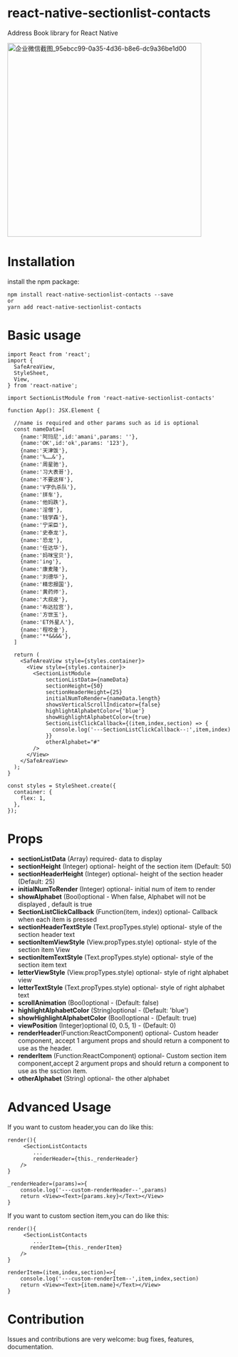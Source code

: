 # react-native-sectionlist-contacts
Address Book library for React Native

<img width="435" alt="企业微信截图_95ebcc99-0a35-4d36-b8e6-dc9a36be1d00" src="https://github.com/cq0702/react-native-sectionlist-contacts/assets/18210575/1f433589-c243-4b18-94fb-5d21c7beea91">


Installation
=========
install the npm package:

    npm install react-native-sectionlist-contacts --save 
    or 
    yarn add react-native-sectionlist-contacts

Basic usage
=========
    import React from 'react';
    import {
      SafeAreaView,
      StyleSheet,
      View,
    } from 'react-native';
    
    import SectionListModule from 'react-native-sectionlist-contacts'
    
    function App(): JSX.Element {
    
      //name is required and other params such as id is optional
      const nameData=[
        {name:'阿玛尼',id:'amani',params: ''},
        {name:'OK',id:'ok',params: '123'},
        {name:'天津饭'},
        {name:'%……&'},
        {name:'周星驰'},
        {name:'习大表哥'},
        {name:'不要这样'},
        {name:'V字仇杀队'},
        {name:'拼车'},
        {name:'他妈跌'},
        {name:'淫僧'},
        {name:'钱学森'},
        {name:'宁采臣'},
        {name:'史泰龙'},
        {name:'恐龙'},
        {name:'任达华'},
        {name:'妈咪宝贝'},
        {name:'ing'},
        {name:'康麦隆'},
        {name:'刘德华'},
        {name:'精忠报国'},
        {name:'黄药师'},
        {name:'大叔皮'},
        {name:'布达拉宫'},
        {name:'方世玉'},
        {name:'ET外星人'},
        {name:'程咬金'},
        {name:'**&&&&'},
      ]
    
      return (
        <SafeAreaView style={styles.container}>
          <View style={styles.container}>
            <SectionListModule
                sectionListData={nameData}
                sectionHeight={50}
                sectionHeaderHeight={25}
                initialNumToRender={nameData.length}
                showsVerticalScrollIndicator={false}
                highlightAlphabetColor={'blue'}
                showHighlightAlphabetColor={true}
                SectionListClickCallback={(item,index,section) => {
                  console.log('---SectionListClickCallback--:',item,index)
                }}
                otherAlphabet="#"
            />
          </View>
        </SafeAreaView>
      );
    }
    
    const styles = StyleSheet.create({
      container: {
        flex: 1,
      },
    });
Props
=========

* **sectionListData** (Array) required- data to display
* **sectionHeight** (Integer) optional- height of the section item (Default: 50)
* **sectionHeaderHeight** (Integer) optional- height of the section header (Default: 25)
* **initialNumToRender** (Integer) optional- initial num of item to render
* **showAlphabet** (Bool)optional - When false, Alphabet will not be displayed , default is true
* **SectionListClickCallback** (Function(item, index)) optional- Callback when each item is pressed
* **sectionHeaderTextStyle** (Text.propTypes.style) optional- style of the section header text 
* **sectionItemViewStyle** (View.propTypes.style) optional- style of the section item View 
* **sectionItemTextStyle** (Text.propTypes.style) optional- style of the section item text
* **letterViewStyle** (View.propTypes.style) optional- style of right alphabet view
* **letterTextStyle** (Text.propTypes.style) optional- style of right alphabet text
* **scrollAnimation** (Bool)optional - (Default: false)
* **highlightAlphabetColor** (String)optional - (Default: 'blue')
* **showHighlightAlphabetColor** (Bool)optional - (Default: true)
* **viewPosition** (Integer)optional (0, 0.5, 1) - (Default: 0)
* **renderHeader**(Function:ReactComponent) optional-  Custom header component, accept 1 argument props and should return a component to use as the header.
* **renderItem** (Function:ReactComponent) optional- Custom section item component,accept 2 argument props and should return a component to use as the ssction item.
* **otherAlphabet** (String) optional- the other alphabet

Advanced Usage
=========

If you want to custom header,you can do like this:

    render(){
         <SectionListContacts
            ...
            renderHeader={this._renderHeader}
        />
    }
    
    _renderHeader=(params)=>{
        console.log('---custom-renderHeader--',params)
        return <View><Text>{params.key}</Text></View>
    }
    
If you want to custom section item,you can do like this:

    render(){
         <SectionListContacts
            ...
           renderItem={this._renderItem}
        />
    }

    renderItem=(item,index,section)=>{
        console.log('---custom-renderItem--',item,index,section)
        return <View><Text>{item.name}</Text></View>
    }
    
Contribution
=========

Issues and contributions are very welcome: bug fixes, features, documentation.

